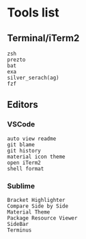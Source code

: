 # Tools list
## Terminal/iTerm2
```
zsh
prezto
bat
exa
silver_serach(ag)
fzf
```

## Editors
### VSCode
```
auto view readme
git blame
git history
material icon theme
open iTerm2
shell format
```
### Sublime
```
Bracket Highlighter
Compare Side by Side
Material Theme
Package Resource Viewer
SideBar
Terminus
```
